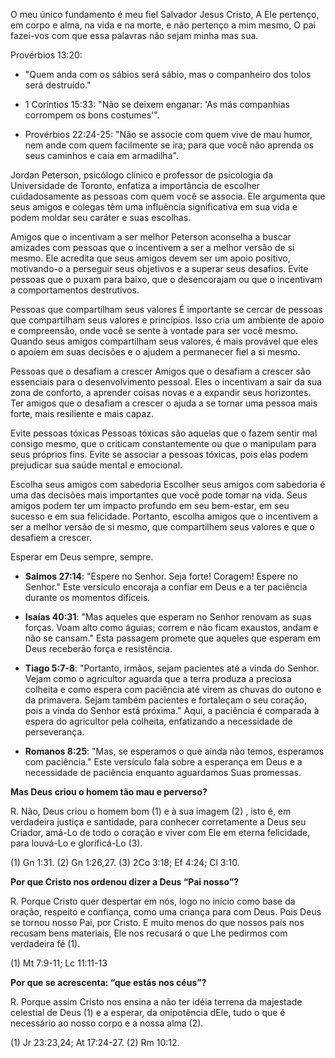 
O meu único fundamento é meu fiel Salvador Jesus Cristo,
A Ele pertenço, em corpo e alma, na vida e na morte,
e não pertenço a mim mesmo,
O pai fazei-vos com que essa palavras não sejam minha mas sua. 


Provérbios 13:20:

- "Quem anda com os sábios será sábio, mas o companheiro dos tolos será destruído."


- 1 Coríntios 15:33: "Não se deixem enganar: 'As más companhias corrompem os bons costumes'".


- Provérbios 22:24-25: "Não se associe com quem vive de mau humor, nem ande com quem facilmente se ira; para que você não aprenda os seus caminhos e caia em armadilha".



Jordan Peterson, psicólogo clínico e professor de psicologia da Universidade de Toronto, enfatiza a importância de escolher cuidadosamente as pessoas com quem você se associa. 
Ele argumenta que seus amigos e colegas têm uma influência significativa em sua vida e podem moldar seu caráter e suas escolhas.

Amigos que o incentivam a ser melhor
Peterson aconselha a buscar amizades com pessoas que o incentivem a ser a melhor versão de si mesmo. Ele acredita que seus amigos devem ser um apoio positivo, motivando-o a perseguir seus objetivos e a superar seus desafios. Evite pessoas que o puxam para baixo, que o desencorajam ou que o incentivam a comportamentos destrutivos.

Pessoas que compartilham seus valores
É importante se cercar de pessoas que compartilham seus valores e princípios. Isso cria um ambiente de apoio e compreensão, onde você se sente à vontade para ser você mesmo. Quando seus amigos compartilham seus valores, é mais provável que eles o apoiem em suas decisões e o ajudem a permanecer fiel a si mesmo.

Pessoas que o desafiam a crescer
Amigos que o desafiam a crescer são essenciais para o desenvolvimento pessoal. Eles o incentivam a sair da sua zona de conforto, a aprender coisas novas e a expandir seus horizontes. Ter amigos que o desafiam a crescer o ajuda a se tornar uma pessoa mais forte, mais resiliente e mais capaz.

Evite pessoas tóxicas
Pessoas tóxicas são aquelas que o fazem sentir mal consigo mesmo, que o criticam constantemente ou que o manipulam para seus próprios fins. Evite se associar a pessoas tóxicas, pois elas podem prejudicar sua saúde mental e emocional.

Escolha seus amigos com sabedoria
Escolher seus amigos com sabedoria é uma das decisões mais importantes que você pode tomar na vida. Seus amigos podem ter um impacto profundo em seu bem-estar, em seu sucesso e em sua felicidade. Portanto, escolha amigos que o incentivem a ser a melhor versão de si mesmo, que compartilhem seus valores e que o desafiem a crescer.


Esperar em Deus sempre, sempre.


- **Salmos 27:14**: "Espere no Senhor. Seja forte! Coragem! Espere no Senhor." Este versículo encoraja a confiar em Deus e a ter paciência durante os momentos difíceis.
- **Isaías 40:31**: "Mas aqueles que esperam no Senhor renovam as suas forças. Voam alto como águias; correm e não ficam exaustos, andam e não se cansam." Esta passagem promete que aqueles que esperam em Deus receberão força e resistência.  
    
- **Tiago 5:7-8**: "Portanto, irmãos, sejam pacientes até a vinda do Senhor. Vejam como o agricultor aguarda que a terra produza a preciosa colheita e como espera com paciência até virem as chuvas do outono e da primavera. Sejam também pacientes e fortaleçam o seu coração, pois a vinda do Senhor está próxima." Aqui, a paciência é comparada à espera do agricultor pela colheita, enfatizando a necessidade de perseverança.  
    
- **Romanos 8:25**: "Mas, se esperamos o que ainda não temos, esperamos com paciência." Este versículo fala sobre a esperança em Deus e a necessidade de paciência enquanto aguardamos Suas promessas.


**Mas Deus criou o homem tão mau e perverso?**

R. Não, Deus criou o homem bom (1) e à sua imagem (2) , isto é, em verdadeira justiça e santidade, para conhecer corretamente a Deus seu Criador, amá-Lo de todo o coração e viver com Ele em eterna felicidade, para louvá-Lo e glorificá-Lo (3).

(1) Gn 1:31. (2) Gn 1:26,27. (3) 2Co 3:18; Ef 4:24; Cl 3:10.


**Por que Cristo nos ordenou dizer a Deus “Pai nosso”?**

R. Porque Cristo quer despertar em nós, logo no início como base da oração, respeito e confiança, como uma criança para com Deus. Pois Deus se tornou nosso Pai, por Cristo. E muito menos do que nossos pais nos recusam bens materiais, Ele nos recusará o que Lhe pedirmos com verdadeira fé (1).

(1) Mt 7:9-11; Lc 11:11-13


 **Por que se acrescenta: “que estás nos céus”?**

R. Porque assim Cristo nos ensina a não ter idéia terrena da majestade celestial de Deus (1) e a esperar, da onipotência dEle, tudo o que é necessário ao nosso corpo e a nossa alma (2).

(1) Jr 23:23,24; At 17:24-27. (2) Rm 10:12.